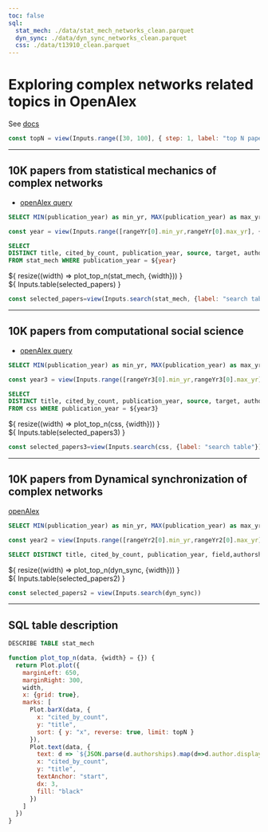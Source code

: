 ```yaml
---
toc: false
sql: 
  stat_mech: ./data/stat_mech_networks_clean.parquet
  dyn_sync: ./data/dyn_sync_networks_clean.parquet
  css: ./data/t13910_clean.parquet
---
```



<style>

.hero {
  display: flex;
  flex-direction: column;
  align-items: center;
  align-items: center;
  font-family: var(--sans-serif);
  margin: 4rem 0 8rem;
  text-wrap: balance;
  text-align: center;
}

.hero h1 {
  margin: 2rem 0;
  max-width: none;
  font-size: 14vw;
  font-weight: 900;
  line-height: 1;
  background: linear-gradient(30deg, var(--theme-foreground-focus), currentColor);
  -webkit-background-clip: text;
  -webkit-text-fill-color: transparent;
  background-clip: text;
}

.hero h2 {
  margin: 0;
  max-width: 34em;
  font-size: 20px;
  font-style: initial;
  font-weight: 500;
  line-height: 1.5;
  color: var(--theme-foreground-muted);
}

@media (min-width: 640px) {
  .hero h1 {
    font-size: 90px;
  }
}

</style>

# Exploring complex networks related topics in OpenAlex

See [docs](https://help.openalex.org/how-it-works/topics)

```js
const topN = view(Inputs.range([30, 100], { step: 1, label: "top N papers by citations", value: 30 }))
```

---

## 10K papers from statistical mechanics of complex networks


- [openAlex query](https://openalex.org/works?page=1&filter=primary_topic.id%3At10064)

```sql id=[...rangeYr]
SELECT MIN(publication_year) as min_yr, MAX(publication_year) as max_yr FROM stat_mech
```

```js
const year = view(Inputs.range([rangeYr[0].min_yr,rangeYr[0].max_yr], { step:1, value: 2000 }) )
```

```sql id=stat_mech
SELECT 
DISTINCT title, cited_by_count, publication_year, source, target, authorships
FROM stat_mech WHERE publication_year = ${year}
```

<div>${
    resize((width) => plot_top_n(stat_mech, {width}))
  }</div>
<div class="card" style="padding:0">
  ${
    Inputs.table(selected_papers)
  }
</div>

```js
const selected_papers=view(Inputs.search(stat_mech, {label: "search table"}))
```


---

## 10K papers from computational social science


- [openAlex query](https://openalex.org/works?page=1&filter=primary_topic.id%3At10064)

```sql id=[...rangeYr3]
SELECT MIN(publication_year) as min_yr, MAX(publication_year) as max_yr FROM css
```

```js
const year3 = view(Inputs.range([rangeYr3[0].min_yr,rangeYr3[0].max_yr], { step:1, value: 2000 }) )
```

```sql id=css
SELECT 
DISTINCT title, cited_by_count, publication_year, source, target, authorships
FROM css WHERE publication_year = ${year3}
```

<div>${
    resize((width) => plot_top_n(css, {width}))
  }</div>
<div class="card" style="padding:0">
  ${
    Inputs.table(selected_papers3)
  }
</div>

```js
const selected_papers3=view(Inputs.search(css, {label: "search table"}))
```


---



## 10K papers from Dynamical synchronization of complex networks

[openAlex](https://openalex.org/works?page=1&filter=primary_topic.id%3At10064)

```sql id=[...rangeYr2]
SELECT MIN(publication_year) as min_yr, MAX(publication_year) as max_yr FROM dyn_sync
```

```js
const year2 = view(Inputs.range([rangeYr2[0].min_yr,rangeYr2[0].max_yr], { step:1, value: 2000 }) )
```

```sql id=dyn_sync
SELECT DISTINCT title, cited_by_count, publication_year, field,authorships FROM dyn_sync WHERE publication_year = ${year2}
```

<div class="grid-colspan-3">${
    resize((width) => plot_top_n(dyn_sync, {width}))
  }</div>
<div class="card" style="padding:0">
  ${
    Inputs.table(selected_papers2)
  }
</div>

```js
const selected_papers2 = view(Inputs.search(dyn_sync))
```

---

## SQL table description

```sql
DESCRIBE TABLE stat_mech
```


```js
function plot_top_n(data, {width} = {}) {
  return Plot.plot({
    marginLeft: 650,
    marginRight: 300,
    width,
    x: {grid: true},
    marks: [
      Plot.barX(data, {
        x: "cited_by_count",
        y: "title",
        sort: { y: "x", reverse: true, limit: topN }
      }),
      Plot.text(data, {
        text: d => `${JSON.parse(d.authorships).map(d=>d.author.display_name).join("; ")}`,
        x: "cited_by_count",
        y: "title",
        textAnchor: "start",
        dx: 3,
        fill: "black"
      })
    ]
  })
}
```